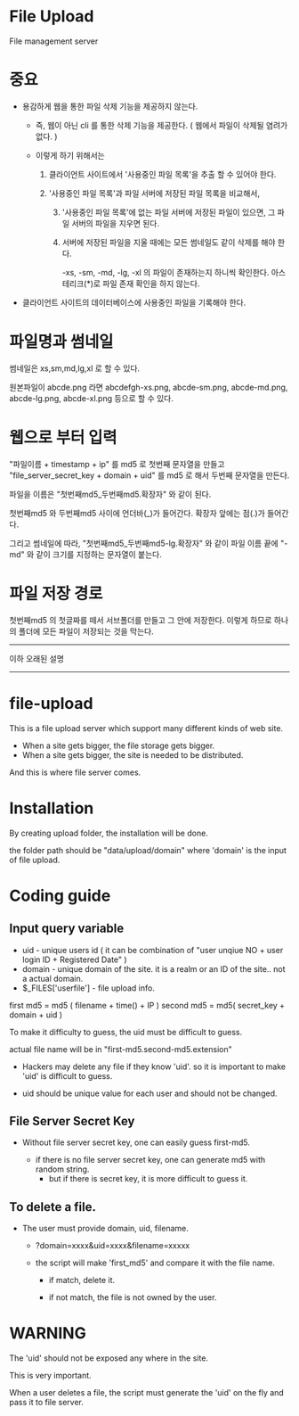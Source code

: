 # File Upload

File management server


# 중요

* 용감하게 웹을 통한 파일 삭제 기능을 제공하지 않는다.

    * 즉, 웹이 아닌 cli 를 통한 삭제 기능을 제공한다. ( 웹에서 파일이 삭제될 염려가 없다. )
    
    * 이렇게 하기 위해서는
     
        1. 클라이언트 사이트에서 '사용중인 파일 목록'을 추출 할 수 있어야 한다.
    
        2. '사용중인 파일 목록'과 파일 서버에 저장된 파일 목록을 비교해서,
          
            3. '사용중인 파일 목록'에 없는 파일 서버에 저장된 파일이 있으면, 그 파일 서버의 파일을 지우면 된다.
            
            4. 서버에 저장된 파일을 지울 때에는 모든 썸네일도 같이 삭제를 해야 한다.
            
                -xs, -sm, -md, -lg, -xl 의 파일이 존재하는지 하니씩 확인한다. 아스테리크(*)로 파일 존재 확인을 하지 않는다.
                
                

* 클라이언트 사이트의 데이터베이스에 사용중인 파일을 기록해야 한다.


# 파일명과 썸네일

썸네일은 xs,sm,md,lg,xl 로 할 수 있다.

원본파일이 abcde.png 라면 abcdefgh-xs.png, abcde-sm.png, abcde-md.png, abcde-lg.png, abcde-xl.png 등으로 할 수 있다.


# 웹으로 부터 입력

"파일이름 + timestamp + ip" 를 md5 로 첫번째 문자열을 만들고
"file_server_secret_key + domain + uid" 를 md5 로 해서 두번째 문자열을 만든다.

파일을 이름은 "첫번째md5_두번째md5.확장자" 와 같이 된다.

첫번째md5 와 두번째md5 사이에 언더바(_)가 들어간다. 확장자 앞에는 점(.)가 들어간다.

그리고 썸네일에 따라, "첫번째md5_두번째md5-lg.확장자" 와 같이 파일 이름 끝에 "-md" 와 같이 크기를 지정하는 문자열이 붙는다.


# 파일 저장 경로

첫번째md5 의 첫글짜를 떼서 서브폴더를 만들고 그 안에 저장한다. 이렇게 하므로 하나의 폴더에 모든 파일이 저장되는 것을 막는다.





--------------------------------------

이하 오래된 설명

--------------------------------------


# file-upload

This is a file upload server which support many different kinds of web site.

* When a site gets bigger, the file storage gets bigger.
* When a site gets bigger, the site is needed to be distributed.
 
 And this is where file server comes.
 

# Installation

By creating upload folder, the installation will be done.

the folder path should be "data/upload/domain" where 'domain' is the input of file upload. 





# Coding guide

## Input query variable

* uid - unique users id ( it can be combination of "user unqiue NO + user login ID + Registered Date" )
* domain - unique domain of the site. it is a realm or an ID of the site.. not a actual domain.
* $_FILES['userfile'] - file upload info.



first md5 = md5 ( filename + time() + IP )
second md5 = md5( secret_key + domain + uid )


To make it difficulty to guess, the uid must be difficult to guess.

actual file name will be in "first-md5.second-md5.extension"


* Hackers may delete any file if they know 'uid'. so it is important to make 'uid' is difficult to guess.
 
* uid should be unique value for each user and should not be changed.
  

## File Server Secret Key

* Without file server secret key, one can easily guess first-md5.

    * if there is no file server secret key, one can generate md5 with random string.
        * but if there is secret key, it is more difficult to guess it.





## To delete a file.


* The user must provide domain, uid, filename.

    * ?domain=xxxx&uid=xxxx&filename=xxxxx
    
    * the script will make 'first_md5' and compare it with the file name.
    
        * if match, delete it.
        
        * if not match, the file is not owned by the user.
         

# WARNING

The 'uid' should not be exposed any where in the site.

This is very important.

When a user deletes a file, the script must generate the 'uid' on the fly and pass it to file server.



